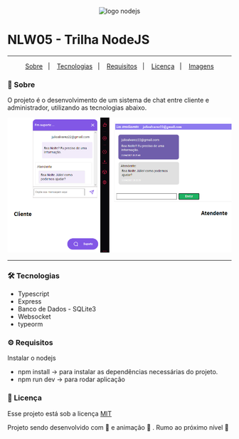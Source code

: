 <p align="center">
 <img alt="logo nodejs" src="https://upload.wikimedia.org/wikipedia/commons/7/7e/Node.js_logo_2015.svg">
</p>


# NLW05 - Trilha NodeJS

***

<p align="center">
    <a href="#speech_balloon-sobre">Sobre</a>&nbsp;&nbsp;&nbsp;|&nbsp;&nbsp;&nbsp;
    <a href="#hammer_and_wrench-tecnologias">Tecnologias</a>&nbsp;&nbsp;&nbsp;|&nbsp;&nbsp;&nbsp;
    <a href="#gear-requisitos">Requisitos</a>&nbsp;&nbsp;&nbsp;|&nbsp;&nbsp;&nbsp;
    <a href="#scroll-licença">Licença</a>&nbsp;&nbsp;&nbsp;|&nbsp;&nbsp;&nbsp;
    <a href="https://github.com/wevdiaz/NLW05/tree/main/app_images">Imagens</a>
</p>

 ### :speech_balloon: Sobre
 
 O projeto é o desenvolvimento de um sistema de chat entre cliente e administrador, utilizando as tecnologias abaixo.
 
 <p align="center">  
  <img src="https://raw.githubusercontent.com/wevdiaz/NLW05/main/app_images/chat_connections.png">
</p>

***
 
 ### :hammer_and_wrench: Tecnologias
 
 * Typescript
 * Express
 * Banco de Dados - SQLite3
 * Websocket
 * typeorm
 
 
 ### :gear: Requisitos
 
 Instalar o nodejs 
 
* npm install -> para instalar as dependências necessárias do projeto.
* npm run dev -> para rodar aplicação

### :scroll: Licença

Esse projeto está sob a licença [MIT](https://github.com/wevdiaz/NLW05/blob/main/LICENSE)

Projeto sendo desenvolvido com :blue_heart: e animação  :star_struck: . Rumo ao próximo nível :rocket:


 

